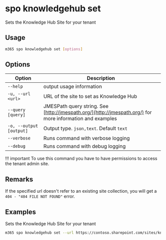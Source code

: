 # spo knowledgehub set

Sets the Knowledge Hub Site for your tenant

## Usage

```sh
m365 spo knowledgehub set [options]
```

## Options

Option|Description
------|-----------
`--help`|output usage information
`-u, --url <url>`|URL of the site to set as Knowledge Hub
`--query [query]`|JMESPath query string. See [http://jmespath.org/](http://jmespath.org/) for more information and examples
`-o, --output [output]`|Output type. `json,text`. Default `text`
`--verbose`|Runs command with verbose logging
`--debug`|Runs command with debug logging

!!! important
    To use this command you have to have permissions to access the tenant admin site.

## Remarks

If the specified url doesn't refer to an existing site collection, you will get a `404 - "404 FILE NOT FOUND"` error.

## Examples

Sets the Knowledge Hub Site for your tenant

```sh
m365 spo knowledgehub set --url https://contoso.sharepoint.com/sites/knowledgesite
```
